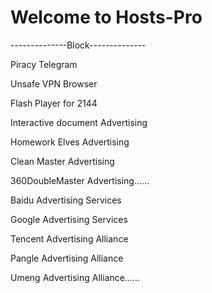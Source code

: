 # Welcome to Hosts-Pro

--------------Block--------------

Piracy Telegram

Unsafe  VPN Browser

Flash Player for 2144

Interactive document Advertising

Homework Elves Advertising

Clean Master Advertising

360DoubleMaster Advertising……

Baidu Advertising Services

Google Advertising Services

Tencent Advertising Alliance

Pangle Advertising Alliance

Umeng Advertising Alliance……

